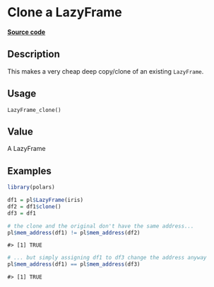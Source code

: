 
# Clone a LazyFrame

[**Source code**](https://github.com/pola-rs/r-polars/tree/main/R/lazyframe__lazy.R#L1616)

## Description

This makes a very cheap deep copy/clone of an existing
<code>LazyFrame</code>.

## Usage

<pre><code class='language-R'>LazyFrame_clone()
</code></pre>

## Value

A LazyFrame

## Examples

``` r
library(polars)

df1 = pl$LazyFrame(iris)
df2 = df1$clone()
df3 = df1

# the clone and the original don't have the same address...
pl$mem_address(df1) != pl$mem_address(df2)
```

    #> [1] TRUE

``` r
# ... but simply assigning df1 to df3 change the address anyway
pl$mem_address(df1) == pl$mem_address(df3)
```

    #> [1] TRUE
